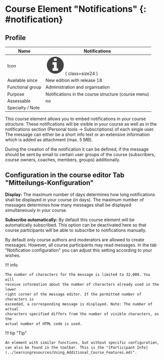 # Course Element "Notifications" {: #notification}


## Profile

Name | Notifications
---------|----------
Icon | ![Notifications Icon](assets/infomessage.png){ class=size24 }
Available since | New edition with release 18
Functional group | Administration and organisation
Purpose | Notifications in the course structure (course menu)
Assessable | no
Specialty / Note |



This course element allows you to embed notifications in your course
structure. These notifications will be visible in your course as well as in
the notifications section (Personal tools -> Subscriptions) of each single user. The message can either be a
short info text or an extensive information which is added as attachment (max.
5 MB). 

During the creation of the notification it can be defined, if the
message should be sent by email to certain user groups of the course
(subscribers, course owners, coaches, members, groups) additionally.

## Configuration in the course editor Tab "Mitteilungs-Konfiguration"

 **Display:** The maximum number of days determines how long notifications
shall be displayed in your course (in days). The maximum number of messages
determines how many messages shall be displayed simultaneously in your course.

 **Subscribe automatically:** By default this course element will be
automatically subscribed. This option can be deactivated here so that course
participants will be able to subscribe to notifications manually.

By default only course authors and moderators are allowed to create messages.
However, all course participants may read messages. In the tab "Notification
configuration" you can adjust this setting according to your wishes.

!!! info

    The number of characters for the message is limited to 32,000. You will
    receive information about the number of characters already used in the lower
    right corner of the message editor. If the permitted number of characters is
    exceeded, a corresponding message is displayed. Note: The number of actual
    characters specified differs from the number of visible characters, as the
    actual number of HTML code is used.

!!! tip "Tip"

    An element with similar functions, but without specific configuration, can also be found in the toolbar. This is the "[Participant Info](../learningresources/Using_Additional_Course_Features.md)".
